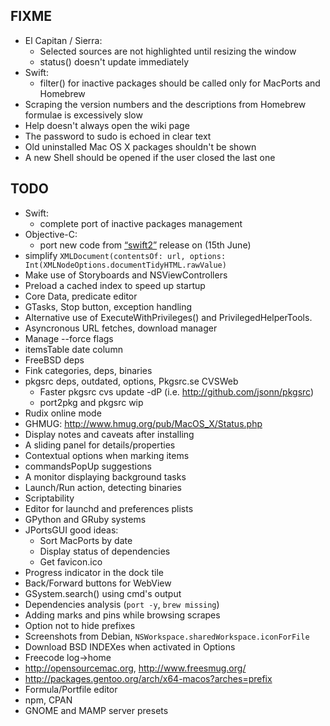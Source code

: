 FIXME
-----

* El Capitan / Sierra:
  - Selected sources are not highlighted until resizing the window
  - status() doesn't update immediately
* Swift:
  - filter() for inactive packages should be called only for MacPorts and Homebrew
* Scraping the version numbers and the descriptions from Homebrew formulae is excessively slow
* Help doesn't always open the wiki page
* The password to sudo is echoed in clear text
* Old uninstalled Mac OS X packages shouldn't be shown
* A new Shell should be opened if the user closed the last one


TODO
----

* Swift:
  - complete port of inactive packages management
* Objective-C:
  - port new code from [“swift2”](https://github.com/gui-dos/Guigna/releases/tag/swift2)
    release on (15th June)
* simplify `XMLDocument(contentsOf: url, options: Int(XMLNodeOptions.documentTidyHTML.rawValue)`
* Make use of Storyboards and NSViewControllers
* Preload a cached index to speed up startup
* Core Data, predicate editor
* GTasks, Stop button, exception handling
* Alternative use of ExecuteWithPrivileges() and PrivilegedHelperTools.
* Asyncronous URL fetches, download manager
* Manage --force flags
* itemsTable date column
* FreeBSD deps
* Fink categories, deps, binaries
* pkgsrc deps, outdated, options, Pkgsrc.se CVSWeb
  - Faster pkgsrc cvs update -dP (i.e. http://github.com/jsonn/pkgsrc)
  - port2pkg and pkgsrc wip
* Rudix online mode
* GHMUG: http://www.hmug.org/pub/MacOS_X/Status.php
* Display notes and caveats after installing
* A sliding panel for details/properties
* Contextual options when marking items
* commandsPopUp suggestions
* A monitor displaying background tasks
* Launch/Run action, detecting binaries
* Scriptability
* Editor for launchd and preferences plists
* GPython and GRuby systems
* JPortsGUI good ideas:
  - Sort MacPorts by date
  - Display status of dependencies
  - Get favicon.ico
* Progress indicator in the dock tile
* Back/Forward buttons for WebView
* GSystem.search() using cmd's output
* Dependencies analysis (`port -y`, `brew missing`)
* Adding marks and pins while browsing scrapes
* Option not to hide prefixes
* Screenshots from Debian, `NSWorkspace.sharedWorkspace.iconForFile`
* Download BSD INDEXes when activated in Options
* Freecode log->home
* http://opensourcemac.org, http://www.freesmug.org/
* http://packages.gentoo.org/arch/x64-macos?arches=prefix
* Formula/Portfile editor
* npm, CPAN
* GNOME and MAMP server presets

